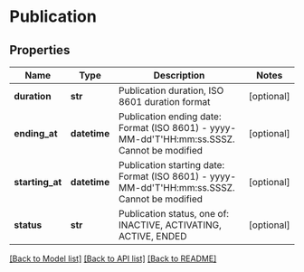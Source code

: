 # Publication

## Properties
Name | Type | Description | Notes
------------ | ------------- | ------------- | -------------
**duration** | **str** | Publication duration, ISO 8601 duration format | [optional] 
**ending_at** | **datetime** | Publication ending date: Format (ISO 8601) - yyyy-MM-dd&#39;T&#39;HH:mm:ss.SSSZ. Cannot be modified | [optional] 
**starting_at** | **datetime** | Publication starting date: Format (ISO 8601) - yyyy-MM-dd&#39;T&#39;HH:mm:ss.SSSZ. Cannot be modified | [optional] 
**status** | **str** | Publication status, one of: INACTIVE, ACTIVATING, ACTIVE, ENDED | [optional] 

[[Back to Model list]](../README.md#documentation-for-models) [[Back to API list]](../README.md#documentation-for-api-endpoints) [[Back to README]](../README.md)


